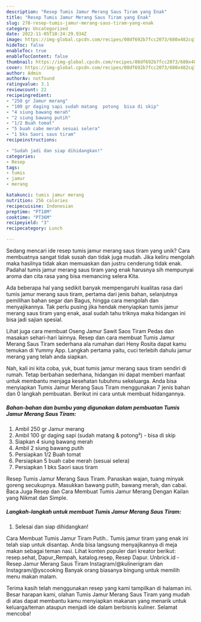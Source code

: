 ```yaml
---
description: "Resep Tumis Jamur Merang Saus Tiram yang Enak"
title: "Resep Tumis Jamur Merang Saus Tiram yang Enak"
slug: 278-resep-tumis-jamur-merang-saus-tiram-yang-enak
category: Uncategorized
date: 2022-11-05T10:24:29.934Z
image: https://img-global.cpcdn.com/recipes/08df692b7fcc2073/680x482cq70/tumis-jamur-merang-saus-tiram-foto-resep-utama.jpg
hideToc: false
enableToc: true
enableTocContent: false
thumbnail: https://img-global.cpcdn.com/recipes/08df692b7fcc2073/680x482cq70/tumis-jamur-merang-saus-tiram-foto-resep-utama.jpg
cover: https://img-global.cpcdn.com/recipes/08df692b7fcc2073/680x482cq70/tumis-jamur-merang-saus-tiram-foto-resep-utama.jpg
author: Admin
authorAv: notfound
ratingvalue: 3.1
reviewcount: 22
recipeingredient:
- "250 gr Jamur merang"
- "100 gr daging sapi sudah matang  potong  bisa di skip"
- "4 siung bawang merah"
- "2 siung bawang putih"
- "1/2 Buah tomat"
- "5 buah cabe merah sesuai selera"
- "1 bks Saori saus tiram"
recipeinstructions:

- "Sudah jadi dan siap dihidangkan!"
categories:
- Resep
tags:
- tumis
- jamur
- merang

katakunci: tumis jamur merang 
nutrition: 256 calories
recipecuisine: Indonesian
preptime: "PT18M"
cooktime: "PT36M"
recipeyield: "3"
recipecategory: Lunch

---
```





Sedang mencari ide resep tumis jamur merang saus tiram yang unik? Cara membuatnya sangat tidak susah dan tidak juga mudah. Jika keliru mengolah maka hasilnya tidak akan memuaskan dan justru cenderung tidak enak. Padahal tumis jamur merang saus tiram yang enak harusnya sih mempunyai aroma dan cita rasa yang bisa memancing selera Kita.





Ada beberapa hal yang sedikit banyak mempengaruhi kualitas rasa dari tumis jamur merang saus tiram, pertama dari jenis bahan, selanjutnya pemilihan bahan segar dan Bagus, hingga cara mengolah dan menyajikannya. Tak perlu pusing jika hendak menyiapkan tumis jamur merang saus tiram yang enak,      asal sudah tahu triknya maka hidangan ini bisa jadi sajian spesial.














Lihat juga cara membuat Oseng Jamur Sawit Saos Tiram Pedas dan masakan sehari-hari lainnya. Resep dan cara membuat Tumis Jamur Merang Saus Tiram sederhana ala rumahan dari Heny Rosita dapat kamu temukan di Yummy App. Langkah pertama yaitu, cuci terlebih dahulu jamur merang yang telah anda siapkan.






Nah, kali ini kita coba, yuk, buat tumis jamur merang saus tiram sendiri di rumah. Tetap berbahan sederhana, hidangan ini dapat memberi manfaat untuk membantu menjaga kesehatan tubuhmu sekeluarga. Anda bisa menyiapkan Tumis Jamur Merang Saus Tiram menggunakan 7 jenis bahan dan 0 langkah pembuatan. Berikut ini cara untuk membuat hidangannya.

<!--inarticleads1-->

##### Bahan-bahan dan bumbu yang digunakan dalam pembuatan Tumis Jamur Merang Saus Tiram:

1. Ambil 250 gr Jamur merang
1. Ambil 100 gr daging sapi (sudah matang &amp; potong²) - bisa di skip
1. Siapkan 4 siung bawang merah
1. Ambil 2 siung bawang putih
1. Persiapkan 1/2 Buah tomat
1. Persiapkan 5 buah cabe merah (sesuai selera)
1. Persiapkan 1 bks Saori saus tiram


Resep Tumis Jamur Merang Saus Tiram. Panaskan wajan, tuang minyak goreng secukupnya. Masukkan bawang putih, bawang merah, dan cabai. Baca Juga Resep dan Cara Membuat Tumis Jamur Merang Dengan Kailan yang Nikmat dan Simple. 

<!--inarticleads2-->

##### Langkah-langkah untuk membuat Tumis Jamur Merang Saus Tiram:


1. Selesai dan siap dihidangkan!

Cara Membuat Tumis Jamur Tiram Putih.. Tumis jamur tiram yang enak ini telah siap untuk disantap. Anda bisa langsung menyajikannya di meja makan sebagai teman nasi. Lihat konten populer dari kreator berikut: resep.sehat, Dapur_Rempah, katalog.resep, Resep Dapur. Unbrick.id - Resep Jamur Merang Saus Tiram Instagram/@kulinerigram dan Instagram/@yscooking Banyak orang biasanya bingung untuk memilih menu makan malam. 

Terima kasih telah menggunakan resep yang kami tampilkan di halaman ini. Besar harapan kami, olahan Tumis Jamur Merang Saus Tiram yang mudah di atas dapat membantu kamu menyiapkan makanan yang menarik untuk keluarga/teman ataupun menjadi ide dalam berbisnis kuliner. Selamat mencoba!
